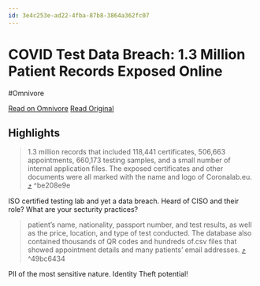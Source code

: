 ```yaml
---
id: 3e4c253e-ad22-4fba-87b8-3864a362fc07
---
```


# COVID Test Data Breach: 1.3 Million Patient Records Exposed Online
#Omnivore

[Read on Omnivore](https://omnivore.app/me/covid-test-data-breach-1-3-million-patient-records-exposed-onlin-18d5c1ce5d9)
[Read Original](https://www.vpnmentor.com/news/report-coronalab-breach/)

## Highlights

> 1.3 million records that included 118,441 certificates, 506,663 appointments, 660,173 testing samples, and a small number of internal application files. The exposed certificates and other documents were all marked with the name and logo of Coronalab.eu. [⤴️](https://omnivore.app/me/covid-test-data-breach-1-3-million-patient-records-exposed-onlin-18d5c1ce5d9#be208e9e-5c94-429d-b040-ce88b92be847)  ^be208e9e


ISO certified testing lab and yet a data breach. 
Heard of CISO and their role? 
What are your secturity practices?

> patient’s name, nationality, passport number, and test results, as well as the price, location, and type of test conducted. The database also contained thousands of QR codes and hundreds of.csv files that showed appointment details and many patients’ email addresses. [⤴️](https://omnivore.app/me/covid-test-data-breach-1-3-million-patient-records-exposed-onlin-18d5c1ce5d9#49bc6434-d6f6-4f1a-8ab2-e1ec4714179a)  ^49bc6434


PII of the most sensitive nature. Identity Theft potential!


